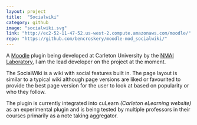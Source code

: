 ```yaml
---
layout: project
title:  "Socialwiki"
category: github
image: "socialwiki.svg"
link: "http://ec2-52-11-47-52.us-west-2.compute.amazonaws.com/moodle/"
repo: "https://github.com/bencroskery/moodle-mod_socialwiki/"
---
```

A [Moodle](https://moodle.org/) plugin being developed at Carleton University by the [NMAI Laboratory](http://carleton.ca/nmai/), I am the lead developer on the project at the moment.

The SocialWiki is a wiki with social features built in. The page layout is similar to a typical wiki although page versions are liked or favourited to provide the best page version for the user to look at based on popularity or who they follow.

The plugin is currently integrated into cuLearn *(Carleton eLearning website)* as an experimental plugin and is being tested by multiple professors in their courses primarily as a note taking aggregator.